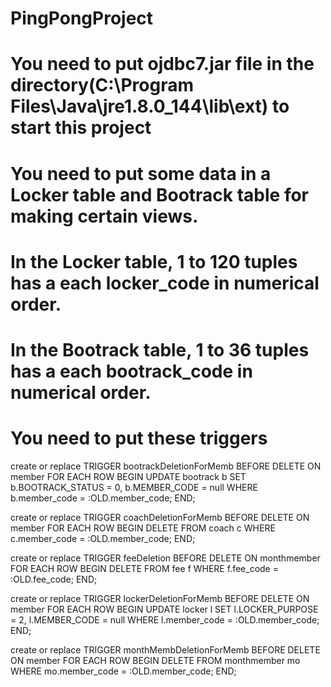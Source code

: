 # PingPongProject

# You need to put ojdbc7.jar file in the directory(C:\Program Files\Java\jre1.8.0_144\lib\ext) to start this project

# You need to put some data in a Locker table and Bootrack table for making certain views.
# In the Locker table, 1 to 120 tuples has a each locker_code in numerical order.
# In the Bootrack table, 1 to 36 tuples has a each bootrack_code in numerical order.


# You need to put these triggers

create or replace TRIGGER bootrackDeletionForMemb
BEFORE DELETE
ON member
FOR EACH ROW
BEGIN
    UPDATE bootrack b
    SET b.BOOTRACK_STATUS = 0, b.MEMBER_CODE = null
    WHERE b.member_code = :OLD.member_code;
END;


create or replace TRIGGER coachDeletionForMemb
BEFORE DELETE
ON member
FOR EACH ROW
BEGIN
    DELETE FROM coach c
    WHERE c.member_code = :OLD.member_code;
END;


create or replace TRIGGER feeDeletion
BEFORE DELETE
ON monthmember
FOR EACH ROW
BEGIN
    DELETE FROM fee f
    WHERE f.fee_code = :OLD.fee_code;
END;


create or replace TRIGGER lockerDeletionForMemb
BEFORE DELETE
ON member
FOR EACH ROW
BEGIN
    UPDATE locker l
    SET l.LOCKER_PURPOSE = 2, l.MEMBER_CODE = null
    WHERE l.member_code = :OLD.member_code;
END;


create or replace TRIGGER monthMembDeletionForMemb
BEFORE DELETE
ON member
FOR EACH ROW
BEGIN
    DELETE FROM monthmember mo
    WHERE mo.member_code = :OLD.member_code;
END;
